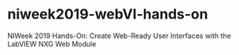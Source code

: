 # niweek2019-webVI-hands-on
NIWeek 2019 Hands-On: Create Web-Ready User Interfaces with the LabVIEW NXG Web Module
